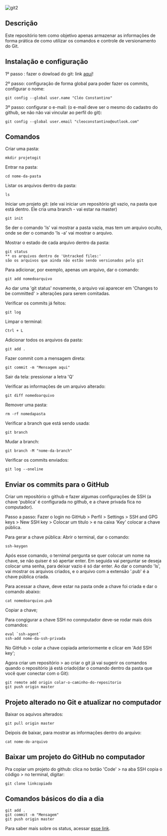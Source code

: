 ![git2](https://user-images.githubusercontent.com/59203960/185464312-1f90fb52-5b0c-4cb7-b34c-b45835e61328.png)

## Descrição

Este repositório tem como objetivo apenas armazenar as informações de forma prática de como utilizar os comandos e controle de versionamento do Git.

## Instalação e configuração

1º passo : fazer o dowload do git: link [aqui](https://git-scm.com/downloads)!

2º passo: configuração de forma global para poder fazer os commits, configurar o nome:

    git config --global user.name "Cléo Constantino"

3º passo: configurar o e-mail: (o e-mail deve ser o mesmo do cadastro do github, se não não vai vincular ao perfil do git):

    git config --global user.email "cleoconstantino@outlook.com"


## Comandos

Criar uma pasta:

    mkdir projetogit

Entrar na pasta:

    cd nome-da-pasta

Listar os arquivos dentro da pasta:

    ls

Iniciar um projeto git: (ele vai iniciar um repositório git vazio, na pasta que está dentro. Ele cria uma branch - vai estar na master)

    git init

Se der o comando 'ls' vai mostrar a pasta vazia, mas tem um arquivo oculto, onde se der o comando 'ls -a' vai mostrar o arquivo. 

Mostrar o estado de cada arquivo dentro da pasta:

    git status
    ** os arquivos dentro de 'Untracked files:' 
    são os arquivos que ainda não estão sendo versionados pelo git

Para adicionar, por exemplo, apenas um arquivo, dar o comando:

    git add nomedoarquivo

Ao dar uma 'git status' novamente, o arquivo vai aparecer em 'Changes to be committed' > alterações para serem comitadas.

Verificar os commits já feitos:

    git log

Limpar o terminal:


    Ctrl + L

Adicionar todos os arquivos da pasta:


    git add .

Fazer commit com a mensagem direta:


    git commit -m "Mensagem aqui"

Sair da tela: pressionar a letra 'Q'

Verificar as informações de um arquivo alterado:

    git diff nomedoarquivo

Remover uma pasta:

    rm -rf nomedapasta

Verificar a branch que está sendo usada:

    git branch

Mudar a branch:

    git branch -M "nome-da-branch"

Verificar os commits enviados:
    
    git log --oneline

## Enviar os commits para o GitHub

Criar um repositório o github e fazer algumas configurações de SSH (a chave 'publica' é configurada no github, e a chave privada fica no computador).

Passo a passo:
Fazer o login no GitHub > Perfil > Settings > SSH and GPG keys > New SSH key > Colocar um titulo > e na caixa 'Key' colocar a chave pública.

Para gerar a chave pública:
Abrir o terminal,  dar o comando:

    ssh-keygen

Após esse comando, o ternimal pergunta se quer colocar um nome na chave, se não quiser é só apertar enter. Em seguida vai perguntar se deseja colocar uma senha, para deixar vazio é só dar enter. Ao dar o comando 'ls', vai mostrar os arquivos criados, e o arquivo com a extensão '.pub' é a chave pública criada.

Para acessar a chave, deve estar na pasta onde a chave foi criada e dar o comando abaixo:

    cat nomedoarquivo.pub

Copiar a chave;
 
Para congigurar a chave SSH no conmputador deve-se rodar mais dois comandos:

    eval `ssh-agent`
    ssh-add nome-da-ssh-privada

No GitHub > colar a chave copiada anteriormente e clicar em 'Add SSH key';

Agora criar um repositório > ao criar o git já vai sugerir os comandos quando o repositório já está criado(dar o comando dentro da pasta que você quer conectar com o Git):

    git remote add origin colar-o-caminho-do-repositorio
    git push origin master


## Projeto alterado no Git e atualizar no computador

Baixar os aquivos alterados:

    git pull origin master

Deipois de baixar, para mostrar as informações dentro do arquivo:

    cat nome-do-arquivo

## Baixar um projeto do GitHub no computador

Pra copiar um projeto do github: clica no botão 'Code' > na aba SSH copia o código > no terminal, digitar: 

    git clone linkcopiado

## Comandos básicos do dia a dia 

    git add .
    git commit -m "Mensagem"
    git push origin master

Para saber mais sobre os status, acessar [esse link](https://git-scm.com/book/pt-br/v2/Fundamentos-de-Git-Gravando-Altera%C3%A7%C3%B5es-em-Seu-Reposit%C3%B3rio).
